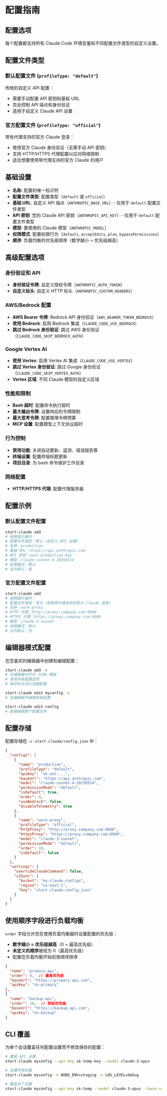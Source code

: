 # 配置指南

## 配置选项

每个配置都支持所有 Claude Code 环境变量和不同配置文件类型的自定义设置。

## 配置文件类型

### 默认配置文件 (`profileType: "default"`)

传统的自定义 API 配置：

- 需要手动配置 API 密钥和基础 URL
- 完全控制 API 端点和身份验证
- 适用于自定义 Claude API 设置

### 官方配置文件 (`profileType: "official"`)

带有代理支持的官方 Claude 登录：

- 使用官方 Claude 身份验证（无需手动 API 密钥）
- 支持 HTTP/HTTPS 代理配置以应对网络限制
- 适合想要使用带代理支持的官方 Claude 的用户

## 基础设置

- **名称**: 配置的唯一标识符
- **配置文件类型**: 配置类型（`default` 或 `official`）
- **基础 URL**: 自定义 API 端点（`ANTHROPIC_BASE_URL`）- 仅用于 `default` 配置文件类型
- **API 密钥**: 您的 Claude API 密钥（`ANTHROPIC_API_KEY`）- 仅用于 `default` 配置文件类型
- **模型**: 要使用的 Claude 模型（`ANTHROPIC_MODEL`）
- **权限模式**: 配置权限行为（`default`, `acceptEdits`, `plan`, `bypassPermissions`）
- **顺序**: 负载均衡的优先级顺序（数字越小 = 优先级越高）

## 高级配置选项

### 身份验证和 API

- **身份验证令牌**: 自定义授权令牌（`ANTHROPIC_AUTH_TOKEN`）
- **自定义标头**: 自定义 HTTP 标头（`ANTHROPIC_CUSTOM_HEADERS`）

### AWS/Bedrock 配置

- **AWS Bearer 令牌**: Bedrock API 身份验证（`AWS_BEARER_TOKEN_BEDROCK`）
- **使用 Bedrock**: 启用 Bedrock 集成（`CLAUDE_CODE_USE_BEDROCK`）
- **跳过 Bedrock 身份验证**: 跳过 AWS 身份验证（`CLAUDE_CODE_SKIP_BEDROCK_AUTH`）

### Google Vertex AI

- **使用 Vertex**: 启用 Vertex AI 集成（`CLAUDE_CODE_USE_VERTEX`）
- **跳过 Vertex 身份验证**: 跳过 Google 身份验证（`CLAUDE_CODE_SKIP_VERTEX_AUTH`）
- **Vertex 区域**: 不同 Claude 模型的自定义区域

### 性能和限制

- **Bash 超时**: 配置命令执行超时
- **最大输出令牌**: 设置响应的令牌限制
- **最大思考令牌**: 配置推理令牌预算
- **MCP 设置**: 配置模型上下文协议超时

### 行为控制

- **禁用功能**: 关闭自动更新、遥测、错误报告等
- **终端设置**: 配置终端标题更新
- **项目目录**: 为 bash 命令维护工作目录

### 网络配置

- **HTTP/HTTPS 代理**: 配置代理服务器

## 配置示例

### 默认配置文件配置

```bash
start-claude add
# 按照提示操作：
# 配置文件类型：默认（自定义 API 设置）
# 名称：production
# 基础 URL：https://api.anthropic.com
# API 密钥：your-production-key
# 模型：claude-sonnet-4-20250514
# 权限模式：默认
# 设为默认：是
```

### 官方配置文件配置

```bash
start-claude add
# 按照提示操作：
# 配置文件类型：官方（使用带代理支持的官方 Claude 登录）
# 名称：work-proxy
# HTTP 代理：http://proxy.company.com:8080
# HTTPS 代理：https://proxy.company.com:8080
# 模型：claude-3-sonnet
# 权限模式：默认
# 设为默认：否
```

## 编辑器模式配置

在您喜欢的编辑器中创建和编辑配置：

```bash
start-claude add -e
# 在编辑器中打开 JSON 模板
# 填写所有配置选项
# 保存并关闭以创建配置

start-claude edit myconfig -e
# 在编辑器中编辑现有配置

start-claude edit-config
# 直接编辑整个配置文件
```

## 配置存储

配置存储在 `~/.start-claude/config.json` 中：

```json
{
  "configs": [
    {
      "name": "production",
      "profileType": "default",
      "apiKey": "sk-ant-...",
      "baseUrl": "https://api.anthropic.com",
      "model": "claude-sonnet-4-20250514",
      "permissionMode": "default",
      "isDefault": true,
      "order": 0,
      "useBedrock": false,
      "disableTelemetry": true
    },
    {
      "name": "work-proxy",
      "profileType": "official",
      "httpProxy": "http://proxy.company.com:8080",
      "httpsProxy": "https://proxy.company.com:8080",
      "model": "claude-3-sonnet",
      "permissionMode": "default",
      "order": 10,
      "isDefault": false
    }
  ],
  "settings": {
    "overrideClaudeCommand": false,
    "s3Sync": {
      "bucket": "my-claude-configs",
      "region": "us-east-1",
      "key": "start-claude-config.json"
    }
  }
}
```

## 使用顺序字段进行负载均衡

`order` 字段允许您在使用负载均衡器时设置配置的优先级：

- **数字越小 = 优先级越高**（0 = 最高优先级）
- **未定义的顺序**被视为 0（最高优先级）
- 配置在负载均衡开始前按顺序排序

```json
{
  "name": "primary-api",
  "order": 0,  // 最高优先级
  "baseUrl": "https://primary.api.com",
  "apiKey": "sk-primary"
},
{
  "name": "backup-api",
  "order": 10,  // 较低优先级
  "baseUrl": "https://backup.api.com",
  "apiKey": "sk-backup"
}
```

## CLI 覆盖

为单个会话覆盖任何配置设置而不修改保存的配置：

```bash
# 覆盖 API 设置
start-claude myconfig --api-key sk-temp-key --model claude-3-opus

# 设置环境变量
start-claude myconfig -e NODE_ENV=staging -e LOG_LEVEL=debug

# 覆盖多个设置
start-claude myconfig --api-key sk-temp --model claude-3-opus --base-url https://test.api.com
```
